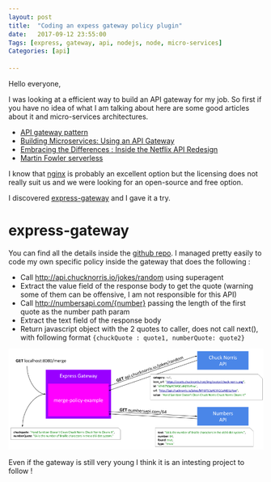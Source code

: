 ```yaml
---
layout: post
title:  "Coding an expess gateway policy plugin"
date:   2017-09-12 23:55:00
Tags: [express, gateway, api, nodejs, node, micro-services]
Categories: [api]

---
```


Hello everyone,

I was looking at a efficient way to build an API gateway for my job. So first if you have no idea of what I am talking about here are some good articles about it and micro-services architectures.

- [API gateway pattern](http://microservices.io/patterns/apigateway.html)
- [Building Microservices: Using an API Gateway](https://www.nginx.com/blog/building-microservices-using-an-api-gateway/)
- [Embracing the Differences : Inside the Netflix API Redesign](https://medium.com/netflix-techblog/embracing-the-differences-inside-the-netflix-api-redesign-15fd8b3dc49d)
- [Martin Fowler serverless](https://martinfowler.com/articles/serverless.html)

I know that [nginx](https://www.nginx.com/solutions/api-gateway/) is probably an excellent option but the licensing does not really suit us and we were looking for an open-source and free option.

I discovered [express-gateway](http://www.express-gateway.io/) and I gave it a try.

# express-gateway

You can find all the details inside the [github repo](https://github.com/ronanquillevere/express-gateway-plugin-merge-example).
I managed pretty easily to code my own specific policy inside the gateway that does the following :

- Call http://api.chucknorris.io/jokes/random using superagent
- Extract the value field of the response body to get the quote (warning some of them can be offensive, I am not responsible for this API)
- Call http://numbersapi.com/{number} passing the length of the first quote as the number path param
- Extract the text field of the response body
- Return javascript object with the 2 quotes to caller, does not call next(), with following format ```{chuckQuote : quote1, numberQuote: quote2}```

![flow](/img/merge-example-policy.png)

Even if the gateway is still very young I think it is an intesting project to follow !
